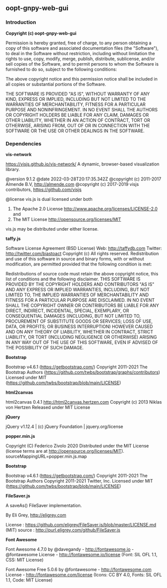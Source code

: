 ## oopt-gnpy-web-gui


### Introduction

**Copyright (c) oopt-gnpy-web-gui**

Permission is hereby granted, free of charge, to any person obtaining a copy of this software and associated documentation files (the "Software"), to deal in the Software without restriction, including without limitation the rights to use, copy, modify, merge, publish, distribute, sublicense, and/or sell copies of the Software, and to permit persons to whom the Software is furnished to do so, subject to the following conditions:

The above copyright notice and this permission notice shall be included in all copies or substantial portions of the Software.

THE SOFTWARE IS PROVIDED "AS IS", WITHOUT WARRANTY OF ANY KIND, EXPRESS OR IMPLIED, INCLUDING BUT NOT LIMITED TO THE WARRANTIES OF MERCHANTABILITY, FITNESS FOR A PARTICULAR PURPOSE AND NONINFRINGEMENT. IN NO EVENT SHALL THE AUTHORS OR COPYRIGHT HOLDERS BE LIABLE FOR ANY CLAIM, DAMAGES OR OTHER LIABILITY, WHETHER IN AN ACTION OF CONTRACT, TORT OR OTHERWISE, ARISING FROM, OUT OF OR IN CONNECTION WITH THE SOFTWARE OR THE USE OR OTHER DEALINGS IN THE SOFTWARE.

### Dependencies

**vis-network**

 https://visjs.github.io/vis-network/
 A dynamic, browser-based visualization library.
 
 @version 9.1.2
 @date    2022-03-28T20:17:35.342Z
 @copyright (c) 2011-2017 Almende B.V, http://almende.com
 @copyright (c) 2017-2019 visjs contributors, https://github.com/visjs
 
 @license
 vis.js is dual licensed under both
 
 1. The Apache 2.0 License http://www.apache.org/licenses/LICENSE-2.0 and
 2. The MIT License http://opensource.org/licenses/MIT

 vis.js may be distributed under either license.

**taffy.js**

 Software License Agreement (BSD License) 
 Web: http://taffydb.com Twitter: http://twitter.com/biastoact
 Copyright (c) All rights reserved.
Redistribution and use of this software in source and binary forms, with or without modification, are permitted provided that the following condition is met:

Redistributions of source code must retain the above copyright notice, this list of conditions and the following disclaimer.
THIS SOFTWARE IS PROVIDED BY THE COPYRIGHT HOLDERS AND CONTRIBUTORS "AS IS" AND ANY EXPRESS OR IMPLIED WARRANTIES, INCLUDING, BUT NOT LIMITED TO, THE IMPLIED WARRANTIES OF MERCHANTABILITY AND FITNESS FOR A PARTICULAR PURPOSE ARE DISCLAIMED. IN NO EVENT SHALL THE COPYRIGHT OWNER OR CONTRIBUTORS BE LIABLE FOR ANY DIRECT, INDIRECT, INCIDENTAL, SPECIAL, EXEMPLARY, OR CONSEQUENTIAL DAMAGES (INCLUDING, BUT NOT LIMITED TO, PROCUREMENT OF SUBSTITUTE GOODS OR SERVICES; LOSS OF USE, DATA, OR PROFITS; OR BUSINESS INTERRUPTION) HOWEVER CAUSED AND ON ANY THEORY OF LIABILITY, WHETHER IN CONTRACT, STRICT LIABILITY, OR TORT (INCLUDING NEGLIGENCE OR OTHERWISE) ARISING IN ANY WAY OUT OF THE USE OF THIS SOFTWARE, EVEN IF ADVISED OF THE POSSIBILITY OF SUCH DAMAGE.

**Bootstrap**

 Bootstrap v4.6.1 (https://getbootstrap.com/)
 Copyright 2011-2021 The Bootstrap Authors (https://github.com/twbs/bootstrap/graphs/contributors)
 Licensed under MIT (https://github.com/twbs/bootstrap/blob/main/LICENSE)

**html2canvas**  

 html2canvas 0.4.1 <http://html2canvas.hertzen.com>
 Copyright (c) 2013 Niklas von Hertzen
 Released under MIT License

**jQuery**

 jQuery v1.12.4 | (c) jQuery Foundation | jquery.org/license 

**popper.min.js**

 Copyright (C) Federico Zivolo 2020
 Distributed under the MIT License (license terms are at http://opensource.org/licenses/MIT).
 sourceMappingURL=popper.min.js.map

**Bootstrap**

 Bootstrap v4.6.1 (https://getbootstrap.com/)
 Copyright 2011-2021 The Bootstrap Authors
 Copyright 2011-2021 Twitter, Inc.
 Licensed under MIT (https://github.com/twbs/bootstrap/blob/main/LICENSE)

 
**FileSaver.js**

 A saveAs() FileSaver implementation.

 By Eli Grey, http://eligrey.com

 License : https://github.com/eligrey/FileSaver.js/blob/master/LICENSE.md (MIT)
 source  : http://purl.eligrey.com/github/FileSaver.js

**Font Awesome**

 Font Awesome 4.7.0 by @davegandy - http://fontawesome.io - @fontawesome
 License - http://fontawesome.io/license (Font: SIL OFL 1.1, CSS: MIT License)

 Font Awesome Free 5.0.6 by @fontawesome - http://fontawesome.com
 License - http://fontawesome.com/license (Icons: CC BY 4.0, Fonts: SIL OFL 1.1, Code: MIT License)
 
           